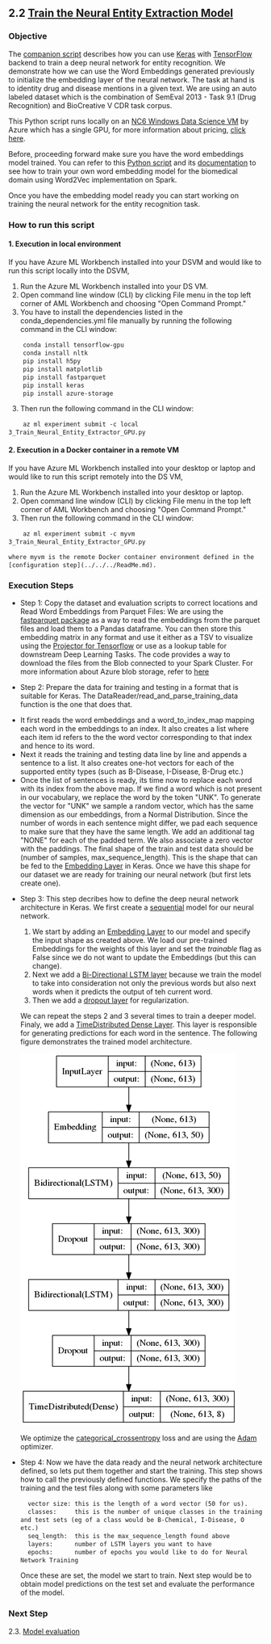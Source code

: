 ## 2.2 [Train the Neural Entity Extraction Model](3_Train_Neural_Entity_Extractor_GPU.py)

### Objective

The [companion script](3_Train_Neural_Entity_Extractor_GPU.py) describes how you can use [Keras](https://keras.io/) with [TensorFlow](https://www.tensorflow.org/) backend to train a deep neural network for entity recognition. We demonstrate how we can use the Word Embeddings generated previously to initialize the embedding layer of the neural network. The task at hand is to identity drug and disease mentions in a given text. We are using an auto labeled dataset which is the combination of SemEval 2013 - Task 9.1 (Drug Recognition) and BioCreative V CDR task corpus.


This Python script runs locally on an [NC6 Windows Data Science VM](https://docs.microsoft.com/en-us/azure/machine-learning/machine-learning-data-science-linux-dsvm-intro) by Azure which has a single GPU, for more information about pricing, [click here](https://azure.microsoft.com/en-us/pricing/details/virtual-machines/series/#n-series).

Before, proceeding forward make sure you have the word embeddings model trained. You can refer to this [Python script](../01_feature_engineering/2_Train_Word2Vec_Model_Spark.py) and its [documentation](../01_feature_engineering/ReadMe.md)
to see how to train your own word embedding model for the biomedical domain using Word2Vec implementation on Spark.

Once you have the embedding model ready you can start working on training the neural network for the entity recognition task.

### How to run this script

#### 1. Execution in local environment 
If you have Azure ML Workbench installed into your DSVM and would like to run this script locally into the DSVM, 
1. Run the Azure ML Workbench installed into your DS VM.
2. Open command line window (CLI) by clicking File menu in the top left corner of AML Workbench and choosing "Open Command Prompt." 
3. You have to install the dependencies listed in the conda_dependencies.yml file manually by running the following command in the CLI window:

```
    conda install tensorflow-gpu
    conda install nltk
    pip install h5py
    pip install matplotlib
    pip install fastparquet
    pip install keras
    pip install azure-storage
```

3. Then run the following command in the CLI window:
```
    az ml experiment submit -c local 3_Train_Neural_Entity_Extractor_GPU.py   
```

#### 2. Execution in a Docker container in a remote VM
If you have Azure ML Workbench installed into your desktop or laptop and would like to run this script remotely into the DS VM, 
1. Run the Azure ML Workbench installed into your desktop or laptop.
2. Open command line window (CLI) by clicking File menu in the top left corner of AML Workbench and choosing "Open Command Prompt." 
3. Then run the following command in the CLI window:
```
    az ml experiment submit -c myvm 3_Train_Neural_Entity_Extractor_GPU.py   
```
    where myvm is the remote Docker container environment defined in the [configuration step](../../../ReadMe.md).

### Execution Steps 

* Step 1: Copy the dataset and evaluation scripts to correct locations and Read Word Embeddings from Parquet Files:
We are using the [fastparquet package](https://pypi.python.org/pypi/fastparquet) as a way to read the embeddings from the parquet files and load them to a Pandas dataframe. You can then store this embedding matrix 
in any format and use it either as a TSV to visualize using the [Projector for Tensorflow](http://projector.tensorflow.org/) or use as a lookup table for downstream Deep Learning Tasks. The code provides a way to download the files from the Blob connected to your Spark Cluster. For more information about Azure blob storage, refer to [here](https://docs.microsoft.com/en-us/azure/storage/storage-dotnet-how-to-use-blobs)

* Step 2: Prepare the data for training and testing in a format that is suitable for Keras. The DataReader/read_and_parse_training_data function is the one that does that.
 - It first reads the word embeddings and a word_to_index_map mapping each word in the embeddings to an index. It also creates a list where each item id refers to the the word vector corresponding to that index and hence to its word.
 - Next it reads the training and testing data line by line and appends a sentence to a list. It also creates one-hot vectors for each of the supported entity types (such as B-Disease, I-Disease, B-Drug etc.)
 - Once the list of sentences is ready, its time now to replace each word with its index from the above map. If we find a word which is not present in our vocabulary, we replace the word by the token "UNK".
 To generate the vector for "UNK" we sample a random vector, which has the same dimension as our embeddings, from a Normal Distribution. Since the number of words in each sentence might differ, we pad each sequence 
 to make sure that they have the same length. We add an additional tag "NONE" for each of the padded term. We also associate a zero vector with the paddings. The final shape of the train and test data should be (number of samples, max_sequence_length). This is the shape that can be fed to the [Embedding Layer](https://keras.io/layers/embeddings/) in Keras. Once we have this shape for our dataset we are ready for training our neural network (but first lets create one).
  
 * Step 3: This step decribes how to define the deep neural network architecture in Keras. We first create a [sequential](https://keras.io/getting-started/sequential-model-guide/) model for our neural network.
   1. We start by adding an [Embedding Layer](https://keras.io/layers/embeddings/) to our model and specify the input shape as created above. We load our pre-trained Embeddings for the weights of this layer and set the *trainable* flag as False since we do not want 
 to update the Embeddings (but this can change). 
   2. Next we add a [Bi-Directional LSTM layer](https://keras.io/layers/wrappers/#bidirectional) because we train the model to take into consideration not only the previous words but also next words when it predicts the output of teh current word. 
   3. Then we add a [dropout layer](https://keras.io/layers/core/#dropout) for regularization. 
   
   We can repeat the steps 2 and 3 several times to train a deeper model. Finaly, we add a [TimeDistributed Dense Layer](https://keras.io/layers/wrappers/#timedistributed). This layer is responsible for generating predictions for each word in the sentence.
 The following figure demonstrates the trained model architecture.        
        
   ![LSTM model](../../../docs/images/d-a-d-model.png)

   We optimize the [categorical_crossentropy](https://keras.io/losses/#categorical_crossentropy) loss and are using the [Adam](https://keras.io/optimizers/#adam) optimizer.

* Step 4: Now we have the data ready and the neural network architecture defined, so lets put them together and start the training. This step shows how to call the previously defined functions. We specify the paths of the training and the test files along with some parameters like 

        vector size: this is the length of a word vector (50 for us).
        classes:     this is the number of unique classes in the training and test sets (eg of a class would be B-Chemical, I-Disease, O etc.)
        seq_length:  this is the max_sequence_length found above
        layers:      number of LSTM layers you want to have
        epochs:      number of epochs you would like to do for Neural Network Training

   Once these are set, the model we start to train. Next step would be to obtain model predictions on the test set and evaluate the performance of the model.


### Next Step
2.3. [Model evaluation](../03_model_evaluation/ReadMe.md)